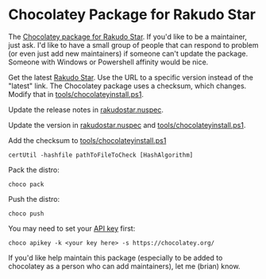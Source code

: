 # Chocolatey Package for Rakudo Star

The [Chocolatey package for Rakudo Star](https://chocolatey.org/packages/rakudostar).
If you'd like to be a maintainer, just ask. I'd like to have a small
group of people that can respond to problem (or even just add new maintainers)
if someone can't update the package. Someone with Windows or Powershell
affinity would be nice.

Get the latest [Rakudo Star](http://rakudo.org/downloads/star/).
Use the URL to a specific version instead of the "latest" link. The
Chocolatey package uses a checksum, which changes. Modify that in
[tools/chocolateyinstall.ps1](tools/chocolateyinstall.ps1).

Update the release notes in [rakudostar.nuspec](rakudostar.nuspec).

Update the version in  [rakudostar.nuspec](rakudostar.nuspec)
and [tools/chocolateyinstall.ps1](tools/chocolateyinstall.ps1).

Add the checksum to [tools/chocolateyinstall.ps1](tools/chocolateyinstall.ps1)

	certUtil -hashfile pathToFileToCheck [HashAlgorithm]

Pack the distro:

	choco pack

Push the distro:

	choco push

You may need to set your [API key](https://github.com/chocolatey/choco/wiki/CommandsApiKey) first:

	choco apikey -k <your key here> -s https://chocolatey.org/

If you'd like help maintain this package (especially to be added to chocolatey
as a person who can add maintainers), let me (brian) know.
